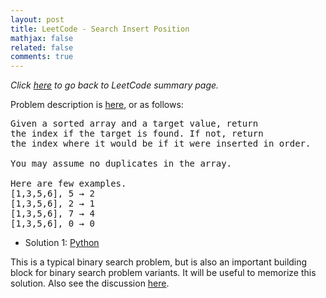 ```yaml
---
layout: post
title: LeetCode - Search Insert Position
mathjax: false
related: false
comments: true
---
```


_Click [here](./index.html) to go back to LeetCode summary page._

Problem description is [here](https://oj.leetcode.com/problems/search-insert-position/), or as follows: 

<pre>
Given a sorted array and a target value, return 
the index if the target is found. If not, return 
the index where it would be if it were inserted in order.

You may assume no duplicates in the array.

Here are few examples.
[1,3,5,6], 5 → 2
[1,3,5,6], 2 → 1
[1,3,5,6], 7 → 4
[1,3,5,6], 0 → 0 
</pre>

* Solution 1: [Python](https://github.com/lijunhw/leetcode_practice/blob/master/search_insert_position_medium/Solution1.py)

This is a typical binary search problem, but is also an important building block for binary search problem variants. It will be useful to memorize this solution. Also see the discussion [here](http://blog.csdn.net/linhuanmars/article/details/20278967). 


